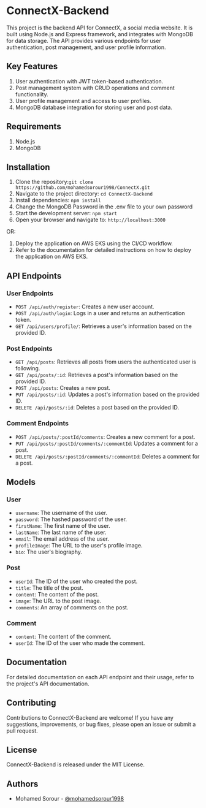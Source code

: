 # ConnectX-Backend

This project is the backend API for ConnectX, a social media website. It is built using Node.js and Express framework, and integrates with MongoDB for data storage. The API provides various endpoints for user authentication, post management, and user profile information.

## Key Features

1. User authentication with JWT token-based authentication.
2. Post management system with CRUD operations and comment functionality.
3. User profile management and access to user profiles.
4. MongoDB database integration for storing user and post data.

## Requirements

1. Node.js
2. MongoDB

## Installation

1. Clone the repository:`git clone https://github.com/mohamedsorour1998/ConnectX.git`
2. Navigate to the project directory: `cd ConnectX-Backend`
3. Install dependencies: `npm install`
4. Change the MongoDB Password in the .env file to your own password
5. Start the development server: `npm start`
6. Open your browser and navigate to: `http://localhost:3000`

OR:

1. Deploy the application on AWS EKS using the CI/CD workflow.
2. Refer to the documentation for detailed instructions on how to deploy the application on AWS EKS.

## API Endpoints

### User Endpoints

- `POST /api/auth/register`: Creates a new user account.
- `POST /api/auth/login`: Logs in a user and returns an authentication token.
- `GET /api/users/profile/`: Retrieves a user's information based on the provided ID.

### Post Endpoints

- `GET /api/posts`: Retrieves all posts from users the authenticated user is following.
- `GET /api/posts/:id`: Retrieves a post's information based on the provided ID.
- `POST /api/posts`: Creates a new post.
- `PUT /api/posts/:id`: Updates a post's information based on the provided ID.
- `DELETE /api/posts/:id`: Deletes a post based on the provided ID.

### Comment Endpoints

- `POST /api/posts/:postId/comments`: Creates a new comment for a post.
- `PUT /api/posts/:postId/comments/:commentId`: Updates a comment for a post.
- `DELETE /api/posts/:postId/comments/:commentId`: Deletes a comment for a post.

## Models

### User

- `username`: The username of the user.
- `password`: The hashed password of the user.
- `firstName`: The first name of the user.
- `lastName`: The last name of the user.
- `email`: The email address of the user.
- `profileImage`: The URL to the user's profile image.
- `bio`: The user's biography.

### Post

- `userId`: The ID of the user who created the post.
- `title`: The title of the post.
- `content`: The content of the post.
- `image`: The URL to the post image.
- `comments`: An array of comments on the post.

### Comment

- `content`: The content of the comment.
- `userId`: The ID of the user who made the comment.

## Documentation

For detailed documentation on each API endpoint and their usage, refer to the project's API documentation.

## Contributing

Contributions to ConnectX-Backend are welcome! If you have any suggestions, improvements, or bug fixes, please open an issue or submit a pull request.

## License

ConnectX-Backend is released under the MIT License.

## Authors

- Mohamed Sorour - [@mohamedsorour1998](mohamedsorour1998)
